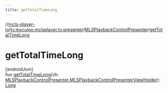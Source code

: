 ```yaml
---
title: getTotalTimeLong
---
```

//[mcls-player-tv](../../../index.html)/[tv.mycujoo.mclsplayer.tv.presenter](../index.html)/[MLSPlaybackControlPresenter](index.html)/[getTotalTimeLong](get-total-time-long.html)



# getTotalTimeLong



[androidJvm]\
fun [getTotalTimeLong](get-total-time-long.html)(vh: [MLSPlaybackControlPresenter.MLSPlaybackControlPresenterViewHolder](-m-l-s-playback-control-presenter-view-holder/index.html)): [Long](https://kotlinlang.org/api/latest/jvm/stdlib/kotlin/-long/index.html)




